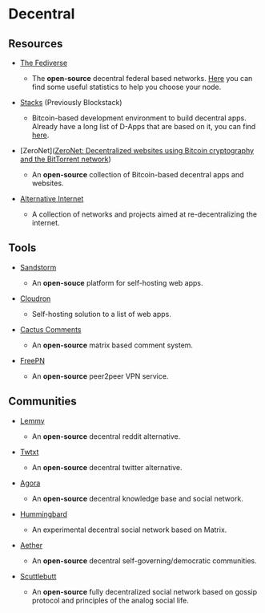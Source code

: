 # Decentral

## Resources

* [The Fediverse](https://fediverse.party)
  
   * The **open-source** decentral federal based networks. [Here](https://the-federation.info) you can find some useful statistics to help you choose your node.

* [Stacks](https://www.stacks.co) (Previously Blockstack)
  
   * Bitcoin-based development environment to build decentral apps. Already have a long list of D-Apps that are based on it, you can find [here](https://www.app.co).

* [ZeroNet]([ZeroNet: Decentralized websites using Bitcoin cryptography and the BitTorrent network](https://zeronet.io))
  
   - An **open-source** collection of Bitcoin-based decentral apps and websites.

* [Alternative Internet](https://github.com/redecentralize/alternative-internet)
  
   * A collection of networks and projects aimed at re-decentralizing the internet.

## Tools

* [Sandstorm](https://sandstorm.io)
  
   * An **open-souce** platform for self-hosting web apps.

* [Cloudron](https://www.cloudron.io)
  
   * Self-hosting solution to a list of web apps.

* [Cactus Comments](https://cactus.chat)
  
   * An **open-source** matrix based comment system.

* [FreePN](https://www.freepn.org)
  
   * An **open-source** peer2peer VPN service.

## Communities

* [Lemmy](https://lemmy.ml)
  
   * An **open-source** decentral reddit alternative.

* [Twtxt](https://github.com/jointwt/twtxt)
  
   * An **open-source** decentral twitter alternative.

* [Agora](https://anagora.org/node/agora)
  
   * An **open-source** decentral knowledge base and social network.

* [Hummingbard](https://hummingbard.com)
  
   * An experimental decentral social network based on Matrix.

* [Aether](https://getaether.net)
  
   * An **open-source** decentral self-governing/democratic communities.

* [Scuttlebutt](https://scuttlebutt.nz)
  
   - An **open-source** fully decentralized social network based on gossip protocol and principles of the analog social life.
